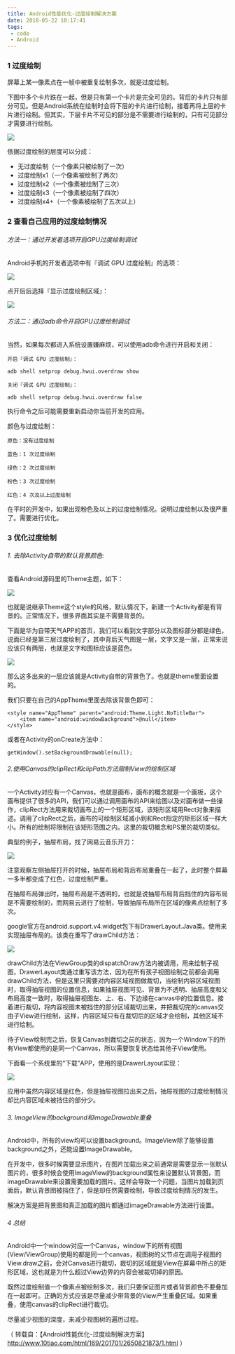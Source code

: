 ```yaml
---
title: Android性能优化-过度绘制解决方案
date: 2018-05-22 10:17:41
tags:
 - code
 - Android
---
```

### 1 过度绘制

 屏幕上某一像素点在一帧中被重复绘制多次，就是过度绘制。

下图中多个卡片跌在一起，但是只有第一个卡片是完全可见的。背后的卡片只有部分可见。但是Android系统在绘制时会将下层的卡片进行绘制，接着再将上层的卡片进行绘制。但其实，下层卡片不可见的部分是不需要进行绘制的，只有可见部分才需要进行绘制。

![](/img/20180522a.png)

依据过度绘制的层度可以分成：
- 无过度绘制（一个像素只被绘制了一次）
- 过度绘制x1（一个像素被绘制了两次）
- 过度绘制x2（一个像素被绘制了三次）
- 过度绘制x3（一个像素被绘制了四次）
- 过度绘制x4+（一个像素被绘制了五次以上）
<!-- more -->
### 2 查看自己应用的过度绘制情况



###### 方法一：通过开发者选项开启GPU过度绘制调试

Android手机的开发者选项中有『调试 GPU 过度绘制』的选项：

![](/img/20180522b.png)

点开后后选择『显示过度绘制区域』：

![](/img/20180522c.png)



###### 方法二：通过adb命令开启GPU过度绘制调试

当然，如果每次都进入系统设置嫌麻烦，可以使用adb命令进行开启和关闭：
```
开启『调试 GPU 过度绘制』：

adb shell setprop debug.hwui.overdraw show

关闭『调试 GPU 过度绘制』：

adb shell setprop debug.hwui.overdraw false
```
执行命令之后可能需要重新启动你当前开发的应用。


颜色与过度绘制：
```
原色：没有过度绘制

蓝色：1 次过度绘制

绿色：2 次过度绘制

粉色：3 次过度绘制

红色：4 次及以上过度绘制
```

在平时的开发中，如果出现粉色及以上的过度绘制情况。说明过度绘制以及很严重了。需要进行优化。

### 3 优化过度绘制

###### 1. 去除Activity自带的默认背景颜色:

查看Android源码里的Theme主题，如下：

![](/img/20180522d.png)

也就是说继承Theme这个style的风格，默认情况下，新建一个Activity都是有背景的。正常情况下，很多界面其实是不需要背景的。



下面是华为自带天气APP的首页，我们可以看到文字部分以及图标部分都是绿色，说面已经是第三层过度绘制了，其中背后天气图是一层，文字又是一层，正常来说应该只有两层，也就是文字和图标应该是蓝色。

![](/img/20180522e.png)

那么这多出来的一层应该就是Activity自带的背景色了。也就是theme里面设置的。


我们只要在自己的AppTheme里面去除该背景色即可：
```
<style name="AppTheme" parent="android:Theme.Light.NoTitleBar">
    <item name="android:windowBackground">@null</item>
</style>
```
或者在Activity的onCreate方法中：
```
getWindow().setBackgroundDrawable(null);
```

###### 2.使用Canvas的clipRect和clipPath方法限制View的绘制区域


一个Activity对应有一个Canvas，也就是画布，画布的概念就是一个画板，这个画布提供了很多的API，我们可以通过调用画布的API来绘图以及对画布做一些操作，clipRect方法用来裁切画布上的一个矩形区域，该矩形区域用Rect对象来描述。调用了clipRect之后，画布的可绘制区域减小到和Rect指定的矩形区域一样大小。所有的绘制将限制在该矩形范围之内。这里的裁切概念和PS里的裁切类似。



典型的例子，抽屉布局，找了网易云音乐开刀：

![](/img/20180522f.png)


注意观察左侧抽屉打开的时候，抽屉布局和背后布局重叠在一起了，此时整个屏幕一多半都变成了红色，过度绘制严重。



在抽屉布局弹出时，抽屉布局是不透明的，也就是说抽屉布局背后挡住的内容布局是不需要绘制的，而网易云进行了绘制，导致抽屉布局所在区域的像素点绘制了多次。



google官方在android.support.v4.widget包下有DrawerLayout.Java类。使用来实现抽屉布局的。该类在重写了drawChild方法：

![](/img/20180522g.png)






drawChild方法在ViewGroup类的dispatchDraw方法内被调用，用来绘制子视图，DrawerLayout类通过重写该方法，因为在所有孩子视图绘制之前都会调用drawChild方法，但是这里只需要对内容区域视图做裁切，当绘制内容区域视图时，取得抽屉视图的位置信息，如果抽屉视图可见、背景为不透明、抽屉高度和父布局高度一致时，取得抽屉视图左、上、右、下边缘在canvas中的位置信息。接着进行裁切，将内容视图未被挡住的部分区域裁切出来，并把裁切完的canvas交由子View进行绘制，这样，内容区域只有在裁切后的区域才会绘制，其他区域不进行绘制。



待子View绘制完之后，恢复Canvas到裁切之前的状态，因为一个Window下的所有View都使用的是同一个Canvas，所以需要恢复状态给其他子View使用。



下面看一个系统里的“下载”APP，使用的是DrawerLayout实现：

![](/img/20180522h.png)



应用中虽然内容区域是红色，但是抽屉视图拉出来之后，抽屉视图的过度绘制情况却比内容区域未被挡住的部分少。



###### 3. ImageView的background和imageDrawable重叠


Android中，所有的view均可以设置background。ImageView除了能够设置background之外，还能设置ImageDrawable。



在开发中，很多时候需要显示图片，在图片加载出来之前通常是需要显示一张默认图片的，很多时候会使用ImageView的background属性来设置默认背景图，而imageDrawable来设置需要加载的图片。这样会导致一个问题，当图片加载到页面后，默认背景图被挡住了，但是却任然需要绘制，导致过度绘制情况的发生。



解决方案是把背景图和真正加载的图片都通过imageDrawable方法进行设置。



###### 4 总结



Android中一个window对应一个Canvas，window下的所有视图(View/ViewGroup)使用的都是同一个canvas，视图树的父节点在调用子视图的View.draw之前，会对Canvas进行裁切，裁切的区域就是View在屏幕中所占的矩形区域，这也就是为什么超过View边界的内容会被裁切掉的原因。

既然过度绘制值一个像素点被绘制多次，我们只要保证图片或者背景颜色不要叠加在一起即可。正确的方式应该是尽量减少带背景的View产生重叠区域。如果重叠，使用canvas的clipRect进行裁切。

尽量减少视图的深度，来减少视图树的遍历过程。


（ 转载自：【Android性能优化-过度绘制解决方案】http://www.10tiao.com/html/169/201701/2650821873/1.html ）
